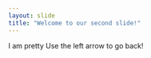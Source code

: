 ```yaml
---
layout: slide
title: "Welcome to our second slide!"
---
```

I am pretty
Use the left arrow to go back!
